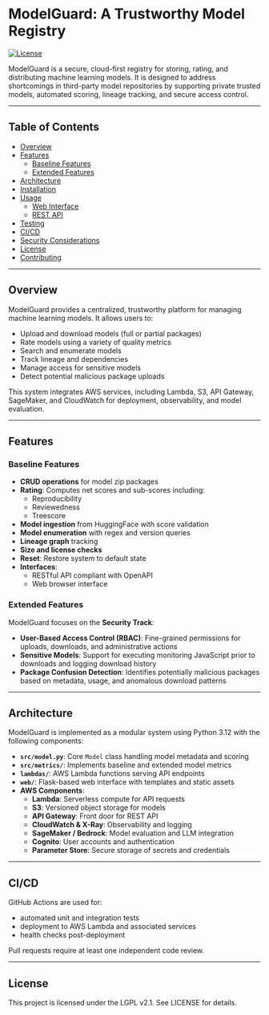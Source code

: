 # ModelGuard: A Trustworthy Model Registry

[![License](https://img.shields.io/badge/license-LGPL%20v2.1-blue)](LICENSE)

ModelGuard is a secure, cloud-first registry for storing, rating, and distributing machine learning models. It is designed to address shortcomings in third-party model repositories by supporting private trusted models, automated scoring, lineage tracking, and secure access control.

---

## Table of Contents

- [Overview](#overview)
- [Features](#features)
  - [Baseline Features](#baseline-features)
  - [Extended Features](#extended-features)
- [Architecture](#architecture)
- [Installation](#installation)
- [Usage](#usage)
  - [Web Interface](#web-interface)
  - [REST API](#rest-api)
- [Testing](#testing)
- [CI/CD](#cicd)
- [Security Considerations](#security-considerations)
- [License](#license)
- [Contributing](#contributing)

---

## Overview

ModelGuard provides a centralized, trustworthy platform for managing machine learning models. It allows users to:

- Upload and download models (full or partial packages)
- Rate models using a variety of quality metrics
- Search and enumerate models
- Track lineage and dependencies
- Manage access for sensitive models
- Detect potential malicious package uploads

This system integrates AWS services, including Lambda, S3, API Gateway, SageMaker, and CloudWatch for deployment, observability, and model evaluation.

---

## Features

### Baseline Features

- **CRUD operations** for model zip packages
- **Rating**: Computes net scores and sub-scores including:
  - Reproducibility
  - Reviewedness
  - Treescore
- **Model ingestion** from HuggingFace with score validation
- **Model enumeration** with regex and version queries
- **Lineage graph** tracking
- **Size and license checks**
- **Reset**: Restore system to default state
- **Interfaces**:
  - RESTful API compliant with OpenAPI
  - Web browser interface

### Extended Features

ModelGuard focuses on the **Security Track**:

- **User-Based Access Control (RBAC)**: Fine-grained permissions for uploads, downloads, and administrative actions
- **Sensitive Models**: Support for executing monitoring JavaScript prior to downloads and logging download history
- **Package Confusion Detection**: Identifies potentially malicious packages based on metadata, usage, and anomalous download patterns

---

## Architecture

ModelGuard is implemented as a modular system using Python 3.12 with the following components:

- **`src/model.py`**: Core `Model` class handling model metadata and scoring
- **`src/metrics/`**: Implements baseline and extended model metrics
- **`lambdas/`**: AWS Lambda functions serving API endpoints
- **`web/`**: Flask-based web interface with templates and static assets
- **AWS Components**:
  - **Lambda**: Serverless compute for API requests
  - **S3**: Versioned object storage for models
  - **API Gateway**: Front door for REST API
  - **CloudWatch & X-Ray**: Observability and logging
  - **SageMaker / Bedrock**: Model evaluation and LLM integration
  - **Cognito**: User accounts and authentication
  - **Parameter Store**: Secure storage of secrets and credentials

---

## CI/CD

GitHub Actions are used for:
- automated unit and integration tests
- deployment to AWS Lambda and associated services
- health checks post-deployment

Pull requests require at least one independent code review.

---

## License

This project is licensed under the LGPL v2.1. See LICENSE for details.